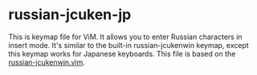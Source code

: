 russian-jcuken-jp
=================

This is keymap file for ViM.
It allows you to enter Russian characters in insert mode.
It's similar to the built-in russian-jcukenwin keymap, except this keymap works for Japanese keyboards.
This file is based on the [russian-jcukenwin.vim](http://vim.cybermirror.org/runtime/keymap/russian-jcukenwin.vim).
